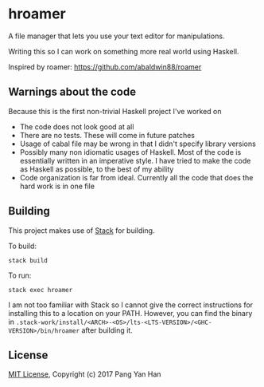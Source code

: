 # hroamer

A file manager that lets you use your text editor for manipulations.

Writing this so I can work on something more real world using Haskell.

Inspired by roamer: https://github.com/abaldwin88/roamer


## Warnings about the code

Because this is the first non-trivial Haskell project I've worked on

- The code does not look good at all
- There are no tests. These will come in future patches
- Usage of cabal file may be wrong in that I didn't specify library versions
- Possibly many non idiomatic usages of Haskell. Most of the code is essentially written in an imperative style. I have tried to make the code as Haskell as possible, to the best of my ability
- Code organization is far from ideal. Currently all the code that does the hard work is in one file


## Building

This project makes use of [Stack](https://docs.haskellstack.org/en/stable/README/) for building.

To build:

    stack build

To run:

    stack exec hroamer

I am not too familiar with Stack so I cannot give the correct instructions for installing this to a location on your PATH. However, you can find the binary in `.stack-work/install/<ARCH>-<OS>/lts-<LTS-VERSION>/<GHC-VERSION>/bin/hroamer` after building it.


## License

[MIT License](/LICENSE), Copyright (c) 2017 Pang Yan Han
